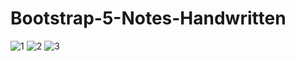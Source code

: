 
# Bootstrap-5-Notes-Handwritten
![1](https://github.com/atultembhekar/Bootstrap-5-Notes-Handwritten/assets/127327717/4a0a7f8f-bc54-4f00-a276-70dfec91a3af)
![2](https://github.com/atultembhekar/Bootstrap-5-Notes-Handwritten/assets/127327717/a03e75e2-5f49-44f3-83e0-4311a0c1d8bb)
![3](https://github.com/atultembhekar/Bootstrap-5-Notes-Handwritten/assets/127327717/75e7d70f-cde6-4f72-8b4c-1ccf5becb439)
